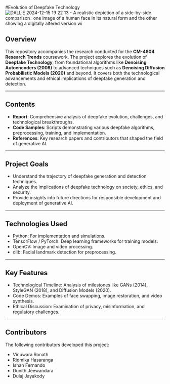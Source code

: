 #Evolution of Deepfake Technology
![DALL·E 2024-12-15 19 22 13 - A realistic depiction of a side-by-side comparison_ one image of a human face in its natural form and the other showing a digitally altered version wi](https://github.com/user-attachments/assets/80b772c2-9335-482a-b6e9-c32d26bdccf0)

## Overview
This repository accompanies the research conducted for the **CM-4604 Research Trends** coursework. The project explores the evolution of **Deepfake Technology**, from foundational algorithms like **Denoising Autoencoders (2008)** to advanced techniques such as **Denoising Diffusion Probabilistic Models (2020)** and beyond. It covers both the technological advancements and ethical implications of deepfake generation and detection.

---

## Contents
- **Report**: Comprehensive analysis of deepfake evolution, challenges, and technological breakthroughs.
- **Code Samples**: Scripts demonstrating various deepfake algorithms, preprocessing, training, and implementation.
- **References**: Key research papers and contributors that shaped the field of generative AI.

---

## Project Goals
- Understand the trajectory of deepfake generation and detection techniques.
- Analyze the implications of deepfake technology on society, ethics, and security.
- Provide insights into future directions for responsible development and deployment of generative AI.

---

## Technologies Used
- Python: For implementation and simulations.
- TensorFlow / PyTorch: Deep learning frameworks for training models.
- OpenCV: Image and video processing.
- dlib: Facial landmark detection for preprocessing.
 
---

## Key Features
- Technological Timeline: Analysis of milestones like GANs (2014), StyleGAN (2018), and Diffusion Models (2020).
- Code Demos: Examples of face swapping, image restoration, and video synthesis.
- Ethical Discussion: Examination of privacy, misinformation, and regulatory challenges.
 
---

## Contributors
The following contributors developed this project:

- Vinuwara Ronath
- Ridmika Hasaranga
- Ishan Fernando
- Dunith Jeewandara
- Dulaj Jayakody


